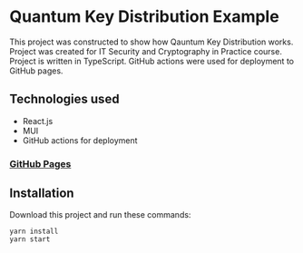 # Quantum Key Distribution Example

This project was constructed to show how Qauntum Key Distribution works. Project was created for IT Security and Cryptography in Practice course. Project is written in TypeScript. GitHub actions were used for deployment to GitHub pages.

## Technologies used

- React.js
- MUI
- GitHub actions for deployment

### [GitHub Pages](https://popalnicolas.github.io/QKD-demo/)


## Installation

Download this project and run these commands:

```console
yarn install
yarn start
```
